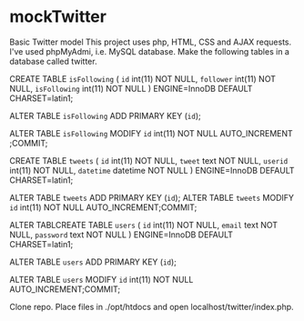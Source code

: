 # mockTwitter
Basic Twitter model
  This project uses php, HTML, CSS and AJAX requests.
  I've used phpMyAdmi, i.e. MySQL database.
  Make the following tables in a database called twitter.
  
  CREATE TABLE `isFollowing` (
  `id` int(11) NOT NULL,
  `follower` int(11) NOT NULL,
  `isFollowing` int(11) NOT NULL
) ENGINE=InnoDB DEFAULT CHARSET=latin1;

  ALTER TABLE `isFollowing`
  ADD PRIMARY KEY (`id`);
  
  ALTER TABLE `isFollowing`
  MODIFY `id` int(11) NOT NULL AUTO_INCREMENT ;COMMIT;
  
  CREATE TABLE  `tweets` (
  `id` int(11) NOT NULL,
  `tweet` text NOT NULL,
  `userid` int(11) NOT NULL,
  `datetime` datetime NOT NULL
) ENGINE=InnoDB DEFAULT CHARSET=latin1;

  ALTER TABLE `tweets`
  ADD PRIMARY KEY (`id`);
  ALTER TABLE `tweets`
  MODIFY `id` int(11) NOT NULL AUTO_INCREMENT;COMMIT;

  ALTER TABLCREATE TABLE `users` (
  `id` int(11) NOT NULL,
  `email` text NOT NULL,
  `password` text NOT NULL
) ENGINE=InnoDB DEFAULT CHARSET=latin1;

  ALTER TABLE `users` 
  ADD PRIMARY KEY (`id`);

  ALTER TABLE `users`
  MODIFY `id` int(11) NOT NULL AUTO_INCREMENT;COMMIT;
  
  Clone repo. Place files in ./opt/htdocs and open localhost/twitter/index.php.
  
  
  
  
